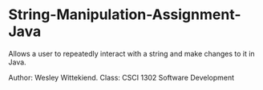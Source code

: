 # String-Manipulation-Assignment-Java
Allows a user to repeatedly interact with a string and make changes to it in Java.

Author: Wesley Wittekiend. Class: CSCI 1302 Software Development
